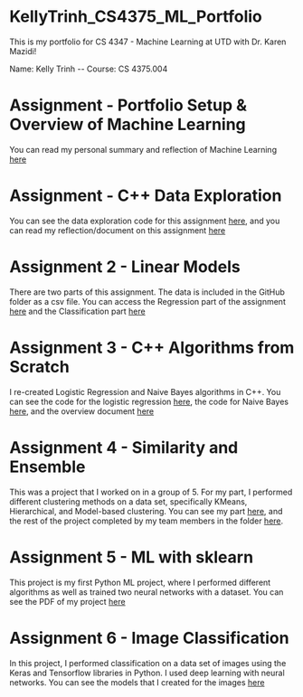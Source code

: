 # KellyTrinh_CS4375_ML_Portfolio
This is my portfolio for CS 4347 - Machine Learning at UTD with Dr. Karen Mazidi!

Name: Kelly Trinh --
Course: CS 4375.004

# Assignment - Portfolio Setup & Overview of Machine Learning
You can read my personal summary and reflection of Machine Learning [here](Overview_of_ML.pdf)

# Assignment - C++ Data Exploration
You can see the data exploration code for this assignment [here](/C%2B%2B_Data_Exploration/CPP_Data_Exploration_main.cpp), and you can read
my reflection/document on this assignment [here](/C%2B%2B_Data_Exploration/C%2B%2B_Data_Exploration_Reflection.pdf)

# Assignment 2 - Linear Models
There are two parts of this assignment. The data is included in the GitHub folder as a csv file. You can access the Regression part of the assignment [here](https://github.com/KellyTranT/KellyTrinh_CS4375_ML_Portfolio/blob/main/Linear%20Models/Regression.pdf) and the Classification part [here](https://github.com/KellyTranT/KellyTrinh_CS4375_ML_Portfolio/blob/main/Linear%20Models/Classification.pdf)

# Assignment 3 - C++ Algorithms from Scratch
I re-created Logistic Regression and Naive Bayes algorithms in C++. You can see the code for the logistic regression [here](https://github.com/KellyTranT/KellyTrinh_CS4375_ML_Portfolio/blob/main/C%2B%2B_Algorithms_From_Scratch/logisticRegression.cpp), the code for Naive Bayes [here](https://github.com/KellyTranT/KellyTrinh_CS4375_ML_Portfolio/blob/main/C%2B%2B_Algorithms_From_Scratch/naiveBayes.cpp), and the overview document [here](https://github.com/KellyTranT/KellyTrinh_CS4375_ML_Portfolio/blob/main/C%2B%2B_Algorithms_From_Scratch/Overview_Document_C%2B%2B_Algorithms.pdf)

# Assignment 4 - Similarity and Ensemble
This was a project that I worked on in a group of 5. For my part, I performed different clustering methods on a data set, specifically KMeans, Hierarchical, and Model-based clustering. You can see my part [here](https://github.com/KellyTranT/KellyTrinh_CS4375_ML_Portfolio/blob/main/Similarity%20and%20Ensemble/Notebook-3-Clustering.pdf), and the rest of the project completed by my team members in the folder [here](https://github.com/KellyTranT/KellyTrinh_CS4375_ML_Portfolio/tree/main/Similarity%20and%20Ensemble).

# Assignment 5 - ML with sklearn
This project is my first Python ML project, where I performed different algorithms as well as trained two neural networks with a dataset. You can see the PDF of my project [here](https://github.com/KellyTranT/KellyTrinh_CS4375_ML_Portfolio/blob/main/ML%20with%20sklearn/ML_with_sklearn.ipynb%20-%20Colaboratory.pdf)

# Assignment 6 - Image Classification
In this project, I performed classification on a data set of images using the Keras and Tensorflow libraries in Python. I used deep learning with neural networks. You can see the models that I created for the images [here](https://github.com/KellyTranT/KellyTrinh_CS4375_ML_Portfolio/blob/main/Image%20Classification/image_classification.pdf)
